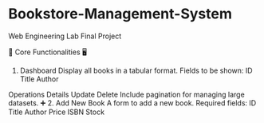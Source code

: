 # Bookstore-Management-System

Web Engineering Lab Final Project

📌
Core Functionalities
🖥️
1. Dashboard
Display all books in a tabular format.
Fields to be shown:
ID
Title
Author

Operations
Details
Update
Delete
Include
pagination
for managing large datasets.
➕ 2. Add New Book
A form to add a new book.
Required fields:
ID
Title
Author
Price
ISBN
Stock